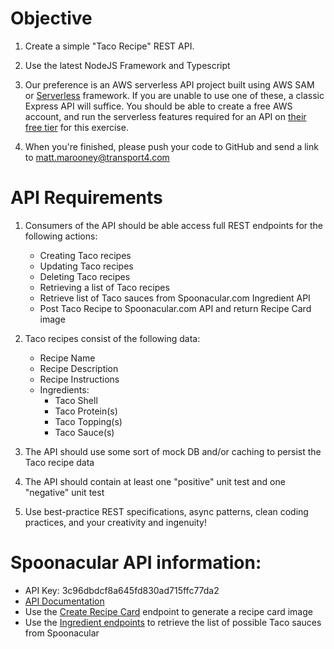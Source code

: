 # Objective

1. Create a simple "Taco Recipe" REST API. 

2. Use the latest NodeJS Framework and Typescript

3. Our preference is an AWS serverless API project built using AWS SAM or [Serverless](https://www.serverless.com/) framework.  If you are unable to use one of these, a classic Express API will suffice.  You should be able to create a free AWS account, and run the serverless features required for an API on [their free tier](https://aws.amazon.com/free/?all-free-tier.sort-by=item.additionalFields.SortRank&all-free-tier.sort-order=asc&awsf.Free%20Tier%20Categories=categories%23serverless) for this exercise.

4.  When you're finished, please push your code to GitHub and send a link to matt.marooney@transport4.com
 
# API Requirements

1. Consumers of the API should be able access full REST endpoints for the following actions:
    - Creating Taco recipes 
    - Updating Taco recipes
    - Deleting Taco recipes
    - Retrieving a list of Taco recipes
    - Retrieve list of Taco sauces from Spoonacular.com Ingredient API
    - Post Taco Recipe to Spoonacular.com API and return Recipe Card image

2. Taco recipes consist of the following data:
    - Recipe Name
    - Recipe Description
    - Recipe Instructions
    - Ingredients:
        - Taco Shell
        - Taco Protein(s)
        - Taco Topping(s)
        - Taco Sauce(s)

3. The API should use some sort of mock DB and/or caching to persist the Taco recipe data

4. The API should contain at least one "positive" unit test and one "negative" unit test

5. Use best-practice REST specifications, async patterns, clean coding practices, and your creativity and ingenuity!

# Spoonacular API information:
  
- API Key: 3c96dbdcf8a645fd830ad715ffc77da2
- [API Documentation](https://spoonacular.com/food-api/docs)
- Use the [Create Recipe Card](https://spoonacular.com/food-api/docs#Create-Recipe-Card) endpoint to generate a recipe card image 
- Use the [Ingredient endpoints](https://spoonacular.com/food-api/docs#Ingredient-Search) to retrieve the list of possible Taco sauces from Spoonacular 



